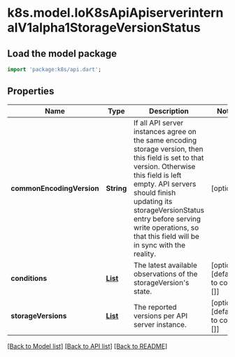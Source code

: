 # k8s.model.IoK8sApiApiserverinternalV1alpha1StorageVersionStatus

## Load the model package
```dart
import 'package:k8s/api.dart';
```

## Properties
Name | Type | Description | Notes
------------ | ------------- | ------------- | -------------
**commonEncodingVersion** | **String** | If all API server instances agree on the same encoding storage version, then this field is set to that version. Otherwise this field is left empty. API servers should finish updating its storageVersionStatus entry before serving write operations, so that this field will be in sync with the reality. | [optional] 
**conditions** | [**List<IoK8sApiApiserverinternalV1alpha1StorageVersionCondition>**](IoK8sApiApiserverinternalV1alpha1StorageVersionCondition.md) | The latest available observations of the storageVersion's state. | [optional] [default to const []]
**storageVersions** | [**List<IoK8sApiApiserverinternalV1alpha1ServerStorageVersion>**](IoK8sApiApiserverinternalV1alpha1ServerStorageVersion.md) | The reported versions per API server instance. | [optional] [default to const []]

[[Back to Model list]](../README.md#documentation-for-models) [[Back to API list]](../README.md#documentation-for-api-endpoints) [[Back to README]](../README.md)


